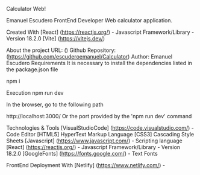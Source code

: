 Calculator Web!

Emanuel Escudero
FrontEnd Developer
Web calculator application.

Created With
[React] (https://reactjs.org/) - Javascript Framework/Library - Version 18.2.0
[Vite] (https://vitejs.dev/)

About the project
URL: ()
Github Repository: (https://github.com/escuderoemanuel/Calculator)
Author: Emanuel Escudero
Requirements
It is necessary to install the dependencies listed in the package.json file

npm i

Execution
npm run dev

In the browser, go to the following path

http://localhost:3000/ Or the port provided by the 'npm run dev' command

Technologies & Tools
[VisualStudioCode] (https://code.visualstudio.com/) - Code Editor
[HTML5] HyperText Markup Language
[CSS3] Cascading Style Sheets
[Javascript] (https://www.javascript.com/) - Scripting language
[React] (https://reactjs.org/) - Javascript Framework/Library - Version 18.2.0
[GoogleFonts] (https://fonts.google.com/) - Text Fonts

FrontEnd Deployment With
[Netlify] (https://www.netlify.com/) -
